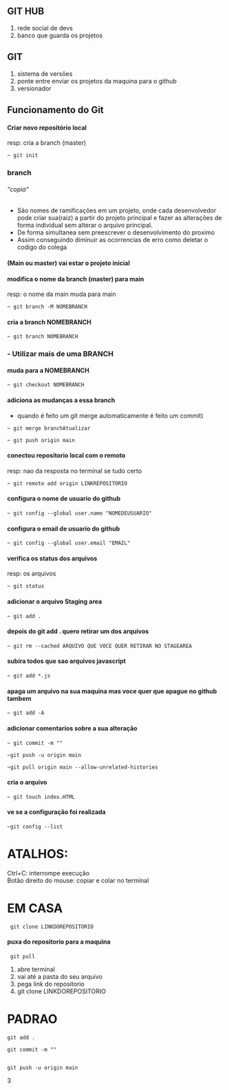 ## GIT HUB

1. rede social de devs
2. banco que guarda os projetos

## GIT

1. sistema de versões
2. ponte entre enviar os projetos da maquina para o github
3. versionador

## Funcionamento do Git

#### Criar novo repositório local
resp: cria a branch (master)
```
~ git init
```

### branch

###### "copia"

- São nomes de ramificações em um projeto, onde cada desenvolvedor pode criar sua(raiz) a partir do projeto principal e fazer as alterações de forma individual sem alterar o arquivo principal.
  <br>
- De forma simultanea sem preescrever o desenvolvimento do proximo
  <br>
- Assim conseguindo diminuir as ocorrencias de erro como deletar o codigo do colega


#### (Main ou master) vai estar o projeto inicial

#### modifica o nome da branch (master) para main
resp: o nome da main muda para main
```
~ git branch -M NOMEBRANCH
```

#### cria a branch NOMEBRANCH
```
~ git branch NOMEBRANCH
```

### - Utilizar mais de uma BRANCH

#### muda para a NOMEBRANCH
```
~ git checkout NOMEBRANCH
```

#### adiciona as mudanças a essa branch
- quando é feito um git merge automaticamente é feito um commit)
```
~ git merge branchAtualizar
```

```
~ git push origin main
```

#### conectou repositorio local com o remoto 
resp: nao da resposta no terminal se tudo certo 
```
~ git remote add origin LINKREPOSITORIO
```

#### configura o nome de usuario do github
```
~ git config --global user.name "NOMEDEUSUARIO"
```

#### configura o email de usuario do github
```
~ git config --global user.email "EMAIL"
```

#### verifica os status dos arquivos
resp: os arquivos
```
~ git status
```

#### adicionar o arquivo Staging area
```
~ git add .
```

#### depois do git add . quero retirar um dos arquivos
```
~ git rm --cached ARQUIVO QUE VOCE QUER RETIRAR NO STAGEAREA
```

#### subira todos que sao arquivos javascript
```
~ git add *.js
```

#### apaga um arquivo na sua maquina mas voce quer que apague no github tambem
```
~ git add -A
```

#### adicionar comentarios sobre a sua alteração
```
~ git commit -m ""
```

```
~git push -u origin main
```

```
~git pull origin main --allow-unrelated-histories
```

#### cria o arquivo
```
~ git touch index.HTML
```

#### ve se a configuração foi realizada
```
~git config --list
```

# ATALHOS:

Ctrl+C: interrompe execução
<br>
Botão direito do mouse: copiar e colar no terminal

# EM CASA
```
 git clone LINKDOREPOSITORIO
```

#### puxa do repositorio para a maquina 

```
 git pull
```

1. abre terminal
2. vai até a pasta do seu arquivo
3. pega link do repositorio
4. git clone LINKDOREPOSITORIO

# PADRAO
```
git add .
```

```
git commit -m ""
```
```

git push -u origin main
```

3